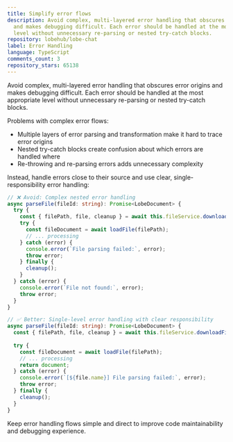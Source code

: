 ```yaml
---
title: Simplify error flows
description: Avoid complex, multi-layered error handling that obscures error origins
  and makes debugging difficult. Each error should be handled at the most appropriate
  level without unnecessary re-parsing or nested try-catch blocks.
repository: lobehub/lobe-chat
label: Error Handling
language: TypeScript
comments_count: 3
repository_stars: 65138
---
```


Avoid complex, multi-layered error handling that obscures error origins and makes debugging difficult. Each error should be handled at the most appropriate level without unnecessary re-parsing or nested try-catch blocks.

Problems with complex error flows:
- Multiple layers of error parsing and transformation make it hard to trace error origins
- Nested try-catch blocks create confusion about which errors are handled where  
- Re-throwing and re-parsing errors adds unnecessary complexity

Instead, handle errors close to their source and use clear, single-responsibility error handling:

```typescript
// ❌ Avoid: Complex nested error handling
async parseFile(fileId: string): Promise<LobeDocument> {
  try {
    const { filePath, file, cleanup } = await this.fileService.downloadFileToLocal(fileId);
    try {
      const fileDocument = await loadFile(filePath);
      // ... processing
    } catch (error) {
      console.error(`File parsing failed:`, error);
      throw error;
    } finally {
      cleanup();
    }
  } catch (error) {
    console.error(`File not found:`, error);
    throw error;
  }
}

// ✅ Better: Single-level error handling with clear responsibility
async parseFile(fileId: string): Promise<LobeDocument> {
  const { filePath, file, cleanup } = await this.fileService.downloadFileToLocal(fileId);
  
  try {
    const fileDocument = await loadFile(filePath);
    // ... processing
    return document;
  } catch (error) {
    console.error(`[${file.name}] File parsing failed:`, error);
    throw error;
  } finally {
    cleanup();
  }
}
```

Keep error handling flows simple and direct to improve code maintainability and debugging experience.